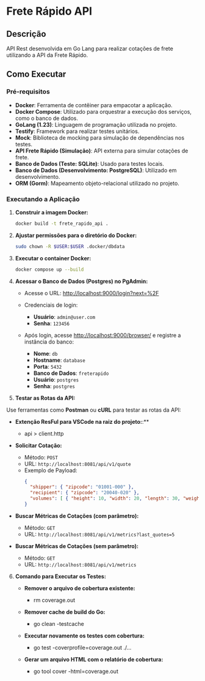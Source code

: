 # Frete Rápido API

## Descrição

API Rest desenvolvida em Go Lang para realizar cotações de frete utilizando a API da Frete Rápido.

## Como Executar

### Pré-requisitos

- **Docker**: Ferramenta de contêiner para empacotar a aplicação.
- **Docker Compose**: Utilizado para orquestrar a execução dos serviços, como o banco de dados.
- **GoLang (1.23)**: Linguagem de programação utilizada no projeto.
- **Testify**: Framework para realizar testes unitários.
- **Mock**: Biblioteca de mocking para simulação de dependências nos testes.
- **API Frete Rápido (Simulação)**: API externa para simular cotações de frete.
- **Banco de Dados (Teste: SQLite)**: Usado para testes locais.
- **Banco de Dados (Desenvolvimento: PostgreSQL)**: Utilizado em desenvolvimento.
- **ORM (Gorm)**: Mapeamento objeto-relacional utilizado no projeto.


### Executando a Aplicação

1. **Construir a imagem Docker:**

   ```bash
   docker build -t frete_rapido_api .

2. **Ajustar permissões para o diretório do Docker:**

   ```bash
   sudo chown -R $USER:$USER .docker/dbdata

3. **Executar o container Docker:**

   ```bash
   docker compose up --build   

4. **Acessar o Banco de Dados (Postgres) no PgAdmin:**

   - Acesse o URL: [http://localhost:9000/login?next=%2F](http://localhost:9000/login?next=%2F)
   - Credenciais de login:
     - **Usuário**: `admin@user.com`
     - **Senha**: `123456`

   - Após login, acesse [http://localhost:9000/browser/](http://localhost:9000/browser/) e registre a instância do banco:
     - **Nome**: `db`
     - **Hostname**: `database`
     - **Porta**: `5432`
     - **Banco de Dados**: `freterapido`
     - **Usuário**: `postgres`
     - **Senha**: `postgres`


5. **Testar as Rotas da API:**

Use ferramentas como **Postman** ou **cURL** para testar as rotas da API:

- **Extenção ResFul para VSCode na raiz do projeto:**:**

   - api > client.http

- **Solicitar Cotação:**
  - Método: `POST`
  - URL: `http://localhost:8081/api/v1/quote`
  - Exemplo de Payload:
    ```json
    {
      "shipper": { "zipcode": "01001-000" },
      "recipient": { "zipcode": "20040-020" },
      "volumes": [ { "height": 10, "width": 20, "length": 30, "weight": 5 } ]
    }
    ```

- **Buscar Métricas de Cotações (com parâmetro):**
  - Método: `GET`
  - URL: `http://localhost:8081/api/v1/metrics?last_quotes=5`

- **Buscar Métricas de Cotações (sem parâmetro):**
  - Método: `GET`
  - URL: `http://localhost:8081/api/v1/metrics`


6. **Comando para Executar os Testes:**

   - **Remover o arquivo de cobertura existente:**

      - rm coverage.out

   - **Remover cache de build do Go:**

      - go clean -testcache

   - **Executar novamente os testes com cobertura:**

      - go test -coverprofile=coverage.out ./...

   - **Gerar um arquivo HTML com o relatório de cobertura:**

      - go tool cover -html=coverage.out
